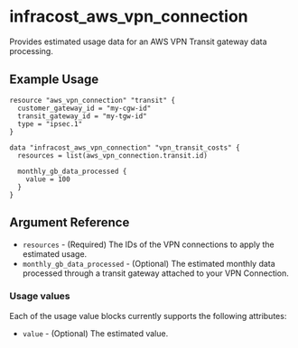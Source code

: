 # infracost_aws_vpn_connection

Provides estimated usage data for an AWS VPN Transit gateway data processing.

## Example Usage

```hcl
resource "aws_vpn_connection" "transit" {
  customer_gateway_id = "my-cgw-id"
  transit_gateway_id = "my-tgw-id"
  type = "ipsec.1"
}

data "infracost_aws_vpn_connection" "vpn_transit_costs" {
  resources = list(aws_vpn_connection.transit.id)

  monthly_gb_data_processed {
    value = 100
  }
}
```

## Argument Reference

* `resources` - (Required) The IDs of the VPN connections to apply the estimated usage.
* `monthly_gb_data_processed` - (Optional) The estimated monthly data processed through a transit gateway attached to your VPN Connection.

### Usage values

Each of the usage value blocks currently supports the following attributes:
* `value` - (Optional) The estimated value.

